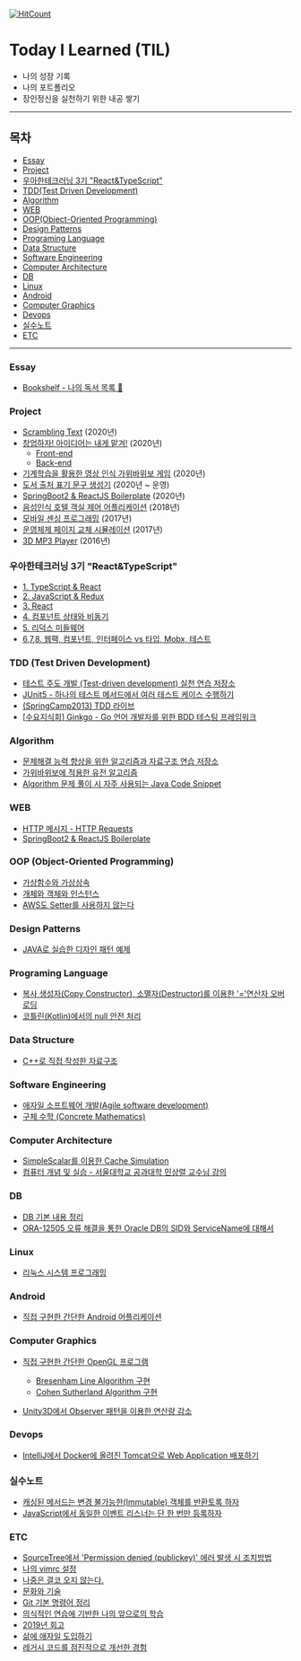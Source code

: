  [![HitCount](http://hits.dwyl.io/sogoagain/TIL.svg)](http://hits.dwyl.io/sogoagain/TIL)

# Today I Learned (TIL)

- 나의 성장 기록
- 나의 포트폴리오
- 장인정신을 실천하기 위한 내공 쌓기

---

## 목차

- [Essay](#essay)
- [Project](#project)
- [우아한테크러닝 3기 "React&TypeScript"](#woowa-tech-3rd)
- [TDD(Test Driven Development)](#tdd)
- [Algorithm](#algorithm)
- [WEB](#web)
- [OOP(Object-Oriented Programming)](#oop)
- [Design Patterns](#design_patterns)
- [Programing Language](#programing_language)
- [Data Structure](#data_structure)
- [Software Engineering](#software_engineering)
- [Computer Architecture](#computer_architecture)
- [DB](#db)
- [Linux](#linux)
- [Android](#android)
- [Computer Graphics](#computer_graphics)
- [Devops](#devops)
- [실수노트](#mistake_notes)
- [ETC](#etc)

---

<a name="essay">
 
### Essay

- [Bookshelf - 나의 독서 목록 📖](https://github.com/sogoagain/bookshelf)

<a name="project">

### Project

- [Scrambling Text](https://github.com/sogoagain/scrambling-text-js) (2020년)
- [창업하자! 아이디어는 내게 맡겨!](https://github.com/sogoagain/idea-box-frontend) (2020년)
  - [Front-end](https://github.com/sogoagain/idea-box-frontend)
  - [Back-end](https://github.com/sogoagain/idea-box-api)
- [기계학습을 활용한 영상 인식 가위바위보 게임](https://github.com/sogoagain/rock-paper-scissors-vision) (2020년)
- [도서 출처 표기 문구 생성기](https://github.com/sogoagain/book-citation-generator) (2020년 ~ 운영)
- [SpringBoot2 & ReactJS Boilerplate](https://github.com/sogoagain/springboot-react-boilerplate) (2020년)
- [음성인식 호텔 객실 제어 어플리케이션](https://github.com/sogoagain/android-stt-hotel-room-control) (2018년)
- [모바일 센싱 프로그래밍](https://github.com/sogoagain/android-mobile-system-programming) (2017년)
- [운영체제 페이지 교체 시뮬레이션](https://github.com/sogoagain/page-replacement-simulation) (2017년)
- [3D MP3 Player](https://github.com/sogoagain/opengl-bvh-music-player) (2016년)

<a name="woowa-tech-3rd">

### 우아한테크러닝 3기 "React&TypeScript" 

- [1. TypeScript & React](https://github.com/sogoagain/TIL/blob/master/%EC%9A%B0%EC%95%84%ED%95%9C%ED%85%8C%ED%81%AC%EB%9F%AC%EB%8B%9D-3%EA%B8%B0/1_TypeScript-and-React.md)
- [2. JavaScript & Redux](https://github.com/sogoagain/TIL/blob/master/%EC%9A%B0%EC%95%84%ED%95%9C%ED%85%8C%ED%81%AC%EB%9F%AC%EB%8B%9D-3%EA%B8%B0/2_JavaScript-and-Redux.md)
- [3. React](https://github.com/sogoagain/TIL/blob/master/%EC%9A%B0%EC%95%84%ED%95%9C%ED%85%8C%ED%81%AC%EB%9F%AC%EB%8B%9D-3%EA%B8%B0/3_React.md)
- [4. 컴포넌트 상태와 비동기](https://github.com/sogoagain/TIL/blob/master/%EC%9A%B0%EC%95%84%ED%95%9C%ED%85%8C%ED%81%AC%EB%9F%AC%EB%8B%9D-3%EA%B8%B0/4_Component-State-and-Asynchronous.md)
- [5. 리덕스 미들웨어](https://github.com/sogoagain/TIL/blob/master/%EC%9A%B0%EC%95%84%ED%95%9C%ED%85%8C%ED%81%AC%EB%9F%AC%EB%8B%9D-3%EA%B8%B0/5_Redux-Middleware.md)
- [6,7,8. 웹팩, 컴포넌트, 인터페이스 vs 타입, Mobx, 테스트](https://github.com/sogoagain/TIL/blob/master/%EC%9A%B0%EC%95%84%ED%95%9C%ED%85%8C%ED%81%AC%EB%9F%AC%EB%8B%9D-3%EA%B8%B0/6-7-8_Webpack-Component-Type-Mobx-Test.md)

<a name="tdd">

### TDD (Test Driven Development)

- [테스트 주도 개발 (Test-driven development) 실천 연습 저장소](https://github.com/sogoagain/tdd-exercises)
- [JUnit5 - 하나의 테스트 메서드에서 여러 테스트 케이스 수행하기](https://github.com/sogoagain/sogoagain.github.com/blob/master/_posts/2019-06-17-JUnit5-Parameterized-Test.md)
- [(SpringCamp2013) TDD 라이브](https://github.com/sogoagain/TIL/blob/master/seminar/SpringCamp2013-TDD라이브.md)
- [[수요지식회] Ginkgo - Go 언어 개발자를 위한 BDD 테스팅 프레임워크](https://github.com/sogoagain/TIL/blob/master/seminar/Go-언어-개발자를-위한-BDD-테스팅-프레임워크.md)

<a name="algorithm">

### Algorithm

- [문제해결 능력 향상을 위한 알고리즘과 자료구조 연습 저장소](https://github.com/sogoagain/problem-solving-and-algorithms)
- [가위바위보에 적용한 유전 알고리즘](https://github.com/sogoagain/design-patterns/blob/master/01_Strategy-Pattern/RockPaperScissors/GeneticStrategy.java)
- [Algorithm 문제 풀이 시 자주 사용되는 Java Code Snippet](https://github.com/sogoagain/sogoagain.github.com/blob/master/_posts/2019-05-01-Algorithm-문제-풀이-시-자주-사용되는%20-Java-Code-Snippet.md)

<a name="web">

### WEB

- [HTTP 메시지 - HTTP Requests](https://sogoagain.github.io/2019/08/03/HTTP-메시지-HTTP-Requests/)
- [SpringBoot2 & ReactJS Boilerplate](https://github.com/sogoagain/springboot-react-boilerplate)

<a name="oop">

### OOP (Object-Oriented Programming)

- [가상함수와 가상상속](https://github.com/sogoagain/sogoagain.github.com/blob/master/_posts/2017-01-05-가상함수와%20가상상속.md)
- [개체와 객체와 인스턴스](https://github.com/sogoagain/sogoagain.github.com/blob/master/_posts/2019-01-12-개체와%20객체와%20인스턴스.md)
- [AWS도 Setter를 사용하지 않는다](https://sogoagain.github.io/2019/09/25/AWS도-Setter를-사용하지-않는다/)

<a name="design_patterns">

### Design Patterns

- [JAVA로 실습한 디자인 패턴 예제](https://github.com/sogoagain/design-patterns)

<a name="programing_language">

### Programing Language

- [복사 생성자(Copy Constructor), 소멸자(Destructor)를 이용한 '='연산자 오버로딩](https://github.com/sogoagain/sogoagain.github.com/blob/master/_posts/2017-01-14-대입연산자오버로딩.md)
- [코틀린(Kotlin)에서의 null 안전 처리](https://sogoagain.github.io/2019/08/20/코틀린-Kotlin-에서의-null-안전-처리/)

<a name="data_structure">

### Data Structure

- [C++로 직접 작성한 자료구조](https://github.com/sogoagain/cpp-data-structure)

<a name="software_engineering">

### Software Engineering

- [애자일 소프트웨어 개발(Agile software development)](https://github.com/sogoagain/sogoagain.github.com/blob/master/_posts/2017-01-05-애자일%20소프트웨어%20개발(Agile%20software%20development).md)
- [구체 수학 (Concrete Mathematics)](https://github.com/sogoagain/concrete-mathematics)

<a name="computer_architecture">

### Computer Architecture

- [SimpleScalar를 이용한 Cache Simulation](https://github.com/sogoagain/sogoagain.github.com/blob/master/_posts/2017-06-27-SimpleScalar를%20이용한%20Cache%20Simulation.md)
- [컴퓨터 개념 및 실습 - 서울대학교 공과대학 민상렬 교수님 강의](https://github.com/sogoagain/TIL/tree/master/컴퓨터-개념-및-실습)

<a name="db">

### DB

- [DB 기본 내용 정리](https://github.com/sogoagain/sogoagain.github.com/blob/master/_posts/2019-01-22-DB-기본-내용-정리.md)
- [ORA-12505 오류 해결을 통한 Oracle DB의 SID와 ServiceName에 대해서](https://github.com/sogoagain/sogoagain.github.com/blob/master/_posts/2019-02-22-ORA-12505-오류-해결을-통한-OracleDB의-SID와-ServiceName에-대해서.md)

<a name="linux">

### Linux

- [리눅스 시스템 프로그래밍](https://github.com/sogoagain/linux-system-programming)

<a name="android">

### Android

- [직접 구현한 간단한 Android 어플리케이션](https://github.com/sogoagain/andorid-mobile-programming)

<a name="computer_graphics">

### Computer Graphics

- [직접 구현한 간단한 OpenGL 프로그램](https://github.com/sogoagain/opengl-computer-graphics)
  - [Bresenham Line Algorithm 구현](https://github.com/sogoagain/opengl-computer-graphics/tree/master/Bresenham_Line_Algorithm)
  - [Cohen Sutherland Algorithm 구현](https://github.com/sogoagain/opengl-computer-graphics/tree/master/Cohen–Sutherland_Algorithm)
  
- [Unity3D에서 Observer 패턴을 이용한 연산량 감소](https://github.com/sogoagain/sogoagain.github.com/blob/master/_posts/2019-02-06-Unity3D에서-Observer패턴을-이용한-연산량-감소.md)

<a name="devops">

### Devops

- [IntelliJ에서 Docker에 올려진 Tomcat으로 Web Application 배포하기](https://github.com/sogoagain/sogoagain.github.com/blob/master/_posts/2019-03-08-IntelliJ에서-Docker에-올려진-Tomcat으로-웹앱-배포하기.md)

<a name="mistake_notes">

### 실수노트

- [캐싱된 메서드는 변경 불가능한(Immutable) 객체를 반환토록 하자](https://sogoagain.github.io/2019/12/06/실수노트-캐싱된-메서드는-변경-불가능한-Immutable-객체를-반환토록-하자/)
- [JavaScript에서 동일한 이벤트 리스너는 단 한 번만 등록하자](https://sogoagain.github.io/2020/04/29/실수노트-JavaScript에서-동일한-이벤트-리스너는-단-한-번만-등록하자/)

<a name="etc">

### ETC

- [SourceTree에서 'Permission denied (publickey)' 에러 발생 시 조치방법](https://github.com/sogoagain/sogoagain.github.com/blob/master/_posts/2019-01-08-SourceTree%20Permission%20denied%20(publickey)%20issue.md)
- [나의 vimrc 설정](https://github.com/sogoagain/sogoagain.github.com/blob/master/_posts/2017-01-29-vimrc.md)
- [나중은 결코 오지 않는다.](https://github.com/sogoagain/sogoagain.github.com/blob/master/_posts/2017-01-06-나중은%20결코%20오지%20않는다.md)
- [문화와 기술](https://github.com/sogoagain/sogoagain.github.com/blob/master/_posts/2019-06-07-문화와-기술.md)
- [Git 기본 명령어 정리](https://github.com/sogoagain/sogoagain.github.com/blob/master/_posts/2019-06-12-Git-기본.md)
- [의식적인 연습에 기반한 나의 앞으로의 학습](https://sogoagain.github.io/2019/10/22/의식적인-연습에-기반한-나의-앞으로의-학습/)
- [2019년 회고](https://sogoagain.github.io/2020/01/11/2019년-회고/)
- [삶에 애자일 도입하기](https://sogoagain.github.io/2020/01/12/삶에-애자일-도입하기/)
- [레거시 코드를 점진적으로 개선한 경험](https://sogoagain.github.io/2020/03/08/레거시-코드를-점진적으로-개선한-경험/)

